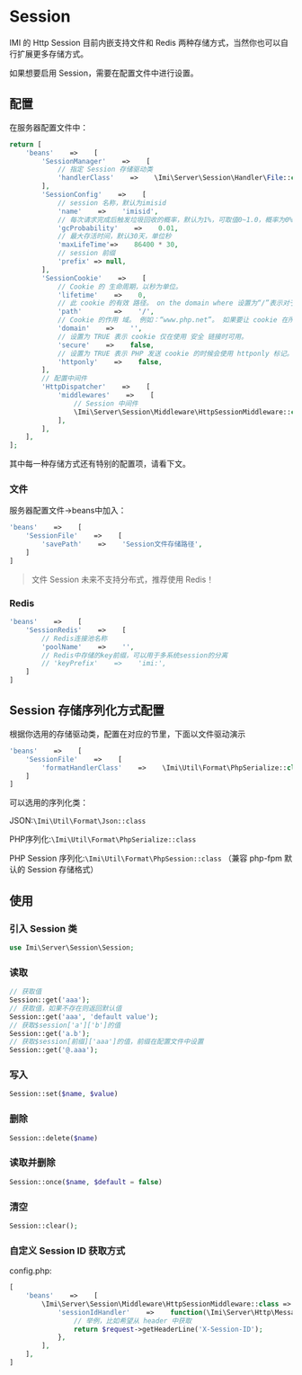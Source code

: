 # Session

IMI 的 Http Session 目前内嵌支持文件和 Redis 两种存储方式，当然你也可以自行扩展更多存储方式。

如果想要启用 Session，需要在配置文件中进行设置。

## 配置

在服务器配置文件中：

```php
return [
    'beans'    =>    [
        'SessionManager'    =>    [
            // 指定 Session 存储驱动类
            'handlerClass'    =>    \Imi\Server\Session\Handler\File::class,
        ],
        'SessionConfig'    =>    [
            // session 名称，默认为imisid
            'name'    =>    'imisid',
            // 每次请求完成后触发垃圾回收的概率，默认为1%，可取值0~1.0，概率为0%~100%
            'gcProbability'    =>    0.01,
            // 最大存活时间，默认30天，单位秒
            'maxLifeTime'=>    86400 * 30,
            // session 前缀
            'prefix' => null,
        ],
        'SessionCookie'    =>    [
            // Cookie 的 生命周期，以秒为单位。
            'lifetime'    =>    0,
            // 此 cookie 的有效 路径。 on the domain where 设置为“/”表示对于本域上所有的路径此 cookie 都可用。
            'path'        =>    '/',
            // Cookie 的作用 域。 例如：“www.php.net”。 如果要让 cookie 在所有的子域中都可用，此参数必须以点（.）开头，例如：“.php.net”。
            'domain'    =>    '',
            // 设置为 TRUE 表示 cookie 仅在使用 安全 链接时可用。
            'secure'    =>    false,
            // 设置为 TRUE 表示 PHP 发送 cookie 的时候会使用 httponly 标记。
            'httponly'    =>    false,
        ],
        // 配置中间件
        'HttpDispatcher'    =>    [
            'middlewares'    =>    [
                // Session 中间件
                \Imi\Server\Session\Middleware\HttpSessionMiddleware::class,
            ],
        ],
    ],
];
```

其中每一种存储方式还有特别的配置项，请看下文。

### 文件

服务器配置文件->beans中加入：

```php
'beans'    =>    [
    'SessionFile'    =>    [
        'savePath'    =>    'Session文件存储路径',
    ]
]
```

> 文件 Session 未来不支持分布式，推荐使用 Redis！

### Redis

```php
'beans'    =>    [
    'SessionRedis'    =>    [
        // Redis连接池名称
        'poolName'    =>    '',
        // Redis中存储的key前缀，可以用于多系统session的分离
        // 'keyPrefix'    =>    'imi:',
    ]
]
```

## Session 存储序列化方式配置

根据你选用的存储驱动类，配置在对应的节里，下面以文件驱动演示

```php
'beans'    =>    [
    'SessionFile'    =>    [
        'formatHandlerClass'    =>    \Imi\Util\Format\PhpSerialize::class,
    ]
]
```

可以选用的序列化类：

JSON:`\Imi\Util\Format\Json::class`

PHP序列化:`\Imi\Util\Format\PhpSerialize::class`

PHP Session 序列化:`\Imi\Util\Format\PhpSession::class` （兼容 php-fpm 默认的 Session 存储格式）

## 使用

### 引入 Session 类

```php
use Imi\Server\Session\Session;
```

### 读取

```php
// 获取值
Session::get('aaa');
// 获取值，如果不存在则返回默认值
Session::get('aaa', 'default value');
// 获取$session['a']['b']的值
Session::get('a.b');
// 获取$session[前缀]['aaa']的值，前缀在配置文件中设置
Session::get('@.aaa');
```

### 写入

```php
Session::set($name, $value)
```

### 删除

```php
Session::delete($name)
```

### 读取并删除

```php
Session::once($name, $default = false)
```

### 清空

```php
Session::clear();
```

### 自定义 Session ID 获取方式

config.php:

```php
[
    'beans'    =>    [
        \Imi\Server\Session\Middleware\HttpSessionMiddleware::class => [
            'sessionIdHandler'    =>    function(\Imi\Server\Http\Message\Request $request){
                // 举例，比如希望从 header 中获取
                return $request->getHeaderLine('X-Session-ID');
            },
        ],
    ],
]
```
